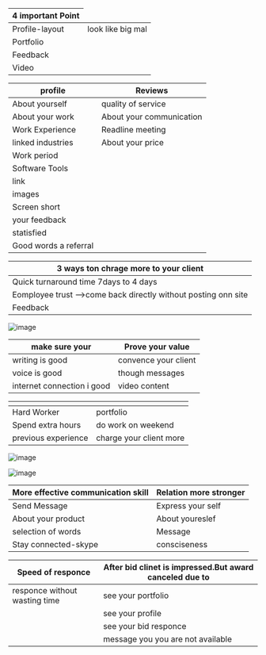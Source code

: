 
   <table>
    <thead>
      <tr>
        <th>4 important Point</th>
      </tr>
    </thead>
    <tbody>
        <tr>
            <td>Profile-layout</td>
            <td>look like big mal</td>
        </tr>
        <tr>
            <td>Portfolio</td>
        </tr>
        <tr>
            <td>Feedback</td>
        </tr>
        <tr>
            <td>Video</td>
        </tr>
    </tbody>
  </table>

  
   <table>
    <thead>
      <tr>
        <th>profile</th>
        <th>Reviews</th>
      </tr>
    </thead>
    <tbody>
        <tr>
           <td>About yourself</td>
           <td>quality of service</td>   
        </tr>
        <tr>
            <td>About your work</td>
            <td>About your communication</td>          
        </tr>
        <tr>
            <td>Work Experience</td>
             <td>Readline meeting</td>     
        </tr>
        <tr>
            <td>linked industries</td>
             <td>About your price</td>          
        </tr>
        <tr>
            <td>Work period</td>
        </tr>
        <tr>
            <td>Software Tools</td>
        </tr>
       <tr>
            <td>link</td>
        </tr>
        <tr>
            <td>images</td>
        </tr>
        <tr>
            <td>Screen short</td>
        </tr>
      <tr>
      <td>your feedback</td>
      </tr>
      <tr>
      <td>statisfied</td>
      </tr>
      <tr>
      <td>Good words a referral</td>
      </tr>
    </tbody>
  </table>

  <table>
    <thead>
      <tr>
        <th>3 ways ton chrage more to your client</th>
      </tr>
    </thead>
    <tbody>
        <tr>
            <td>Quick turnaround time 7days to 4 days</td>
         </tr>
        <tr>
            <td>Eomployee trust -->come back directly without posting onn site</td>
        </tr>
        <tr>
            <td>Feedback</td>
        </tr>
    </tbody>
  </table>


![image](https://github.com/princit/FreeLancing/assets/29123911/6c64401f-df6a-4869-9ff7-cf30ba158d1a)

 
 <table>
    <thead>
      <tr>
        <th>make sure your</th>
        <th>Prove your value </th> 
      </tr>
    </thead>
    <tbody>
        <tr>
            <td>writing is good</td>
            <td>convence your client</td>          
         </tr>
        <tr>
            <td>voice is good</td>
            <td>though messages</td>
        </tr>
        <tr>
            <td>internet connection i good</td>
            <td>video content</td>
        </tr>
    </tbody>
  </table>

<table>
    <thead>
      <tr>
        <th></th>
        <th></th> 
      </tr>
    </thead>
    <tbody>
        <tr>
            <td>Hard Worker</td>
            <td>portfolio</td>           
         </tr>
        <tr>
            <td>Spend extra hours</td>
            <td>do work on weekend</td>
        </tr>
        <tr>
            <td>previous experience </td>
            <td>charge your client more</td>
        </tr>
    </tbody>
  </table>
  
![image](https://github.com/princit/FreeLancing/assets/29123911/a150732c-96bc-4880-be33-c14bcbe2bdfb)

![image](https://github.com/princit/FreeLancing/assets/29123911/0f8feeb0-2512-4a4c-ad69-2ea212b80451)


<table>
    <thead>
      <tr>
        <th>More effective communication skill</th>
        <th>Relation more stronger</th> 
      </tr>
    </thead>
    <tbody>
        <tr>
            <td>Send Message</td>
            <td>Express your self</td>           
         </tr>
        <tr>
            <td>About your product</td>
            <td>About youreslef</td>
        </tr>
        <tr>
            <td>selection of words </td>
            <td>Message</td>
        </tr>
        <tr>
            <td>Stay connected-skype</td>
            <td>consciseness</td>
        </tr>
    </tbody>
  </table>


<table>
    <thead>
      <tr>
        <th>Speed of responce</th>
        <th>After bid clinet is impressed.But award canceled due to</th> 
      </tr>
    </thead>
    <tbody>
        <tr>
            <td>responce without wasting time</td>
            <td>see your portfolio</td>           
         </tr>
        <tr>
            <td></td>
            <td>see your profile</td>
        </tr>
        <tr>
            <td></td>
            <td>see your bid responce</td>
        </tr>
        <tr>
            <td></td>
            <td>message you you are not available</td>
        </tr>
    </tbody>
  </table>
